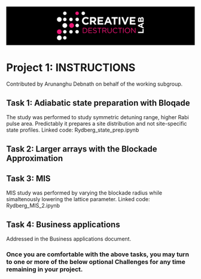 ![CDL 2022 Cohort Project](../CDL_logo.jpg)
# Project 1: INSTRUCTIONS

Contributed by Arunanghu Debnath on behalf of the working subgroup.


## Task 1: Adiabatic state preparation with Bloqade

The study was performed to study symmetric detuning range, higher Rabi pulse area. Predictably it prepares a site distribution and not site-specific state profiles.
Linked code: Rydberg_state_prep.ipynb

## Task 2: Larger arrays with the Blockade Approximation



## Task 3: MIS

MIS study was performed by varying the blockade radius while simaltenously lowering the lattice parameter.
Linked code: Rydberg_MIS_2.ipynb

## Task 4: Business applications

Addressed in the Business applications document.

### Once you are comfortable with the above tasks, you may turn to one or more of the below optional **Challenges** for any time remaining in your project. 

